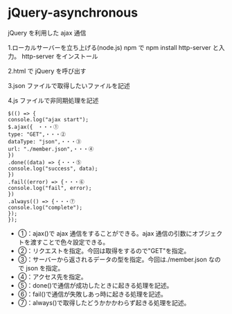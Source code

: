 # jQuery-asynchronous

jQuery を利用した ajax 通信

1.ローカルサーバーを立ち上げる(node.js)
npm で npm install http-server と入力。 http-server をインストール

2.html で jQuery を呼び出す

3.json ファイルで取得したいファイルを記述

4.js ファイルで非同期処理を記述

```
$(() => {
console.log("ajax start");
$.ajax({　・・・①
type: "GET",・・・②
dataType: "json",・・・③
url: "./member.json",・・・④
})
.done((data) => {・・・⑤
console.log("success", data);
})
.fail((error) => {・・・⑥
console.log("fail", error);
})
.always(() => {・・・⑦
console.log("complete");
});
});
```

- ①：ajax()で ajax 通信をすることができる。ajax 通信の引数にオブジェクトを渡すことで色々設定できる。
- ②：リクエストを指定。今回は取得をするので"GET"を指定。
- ③：サーバーから返されるデータの型を指定。今回は./member.json なので json を指定。
- ④：アクセス先を指定。
- ⑤：done()で通信が成功したときに起きる処理を記述。
- ⑥：fail()で通信が失敗しあっ時に起きる処理を記述。
- ⑦：always()で取得したどうかかかわらず起きる処理を記述。
